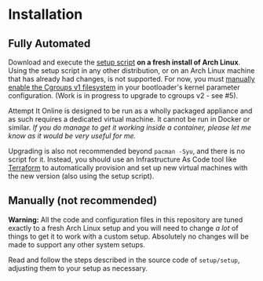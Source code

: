 # Installation
## Fully Automated
Download and execute the [setup script](./setup/setup) **on a fresh install of Arch Linux**. Using the setup script in
any other distribution, or on an Arch Linux machine that has already had changes, is not supported. For now, you must
[manually enable the Cgroups v1 filesystem](https://wiki.archlinux.org/index.php/cgroups#Enable_cgroup_v1) in your
bootloader's kernel parameter configuration. (Work is in progress to upgrade to cgroups v2 - see #5).

Attempt It Online is designed to be run as a wholly packaged appliance and as such requires a dedicated virtual machine.
It cannot be run in Docker or similar. *If you do manage to get it working inside a container, please let me know as it
would be very useful for me.*

Upgrading is also not recommended beyond `pacman -Syu`, and there is no script for it. Instead, you should use an
Infrastructure As Code tool like [Terraform](https://terraform.io) to automatically provision and set up new virtual
machines with the new version (also using the setup script).

## Manually (not recommended)
**Warning:** All the code and configuration files in this repository are tuned exactly to a fresh Arch Linux setup and
you will need to change *a lot* of things to get it to work with a custom setup. Absolutely no changes will be made to
support any other system setups.

Read and follow the steps described in the source code of `setup/setup`, adjusting them to your setup as necessary.
